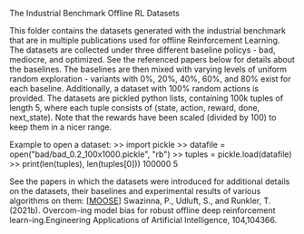 The Industrial Benchmark Offline RL Datasets

This folder contains the datasets generated with the industrial benchmark that are in multiple publications used for offline Reinforcement Learning. The datasets are collected under three different baseline policys - bad, mediocre, and optimized. See the referenced papers below for details about the baselines. The baselines are then mixed with varying levels of uniform random exploration - variants with 0%, 20%, 40%, 60%, and 80% exist for each baseline. Additionally, a dataset with 100% random actions is provided.
The datasets are pickled python lists, containing 100k tuples of length 5, where each tuple consists of (state, action, reward, done, next_state). Note that the rewards have been scaled (divided by 100) to keep them in a nicer range.

Example to open a dataset:
    >> import pickle
    >> datafile = open("bad/bad_0.2_100x1000.pickle", "rb")
    >> tuples = pickle.load(datafile)
    >> print(len(tuples), len(tuples[0]))
    100000 5

See the papers in which the datasets were introduced for additional details on the datasets, their baselines and experimental results of various algorithms on them:
    [<a href="https://arxiv.org/abs/2008.05533">MOOSE</a>] Swazinna, P., Udluft, S., and Runkler, T. (2021b). Overcom-ing model bias for robust offline deep reinforcement learn-ing.Engineering Applications of Artificial Intelligence, 104,104366.
